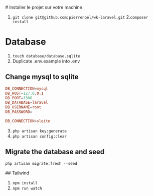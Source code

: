# Installer le projet sur votre machine

1. ```git clone git@github.com:pierrenoel/wk-laravel.git```
2.```composer install```

# Database
1. ```touch database/database.sqlite```
2. Duplicate .env.example into .env

## Change mysql to sqlite

```conf
DB_CONNECTION=mysql
DB_HOST=127.0.0.1
DB_PORT=3306
DB_DATABASE=laravel
DB_USERNAME=root
DB_PASSWORD=
```
```conf
DB_CONNECTION=slqite
```

3. ```php artisan key:generate```
4. ```php artisan config:clear```

## Migrate the database and seed 
```php artisan migrate:fresh --seed```

## Tailwind

1. ```npm install```
2. ```npm run watch```
